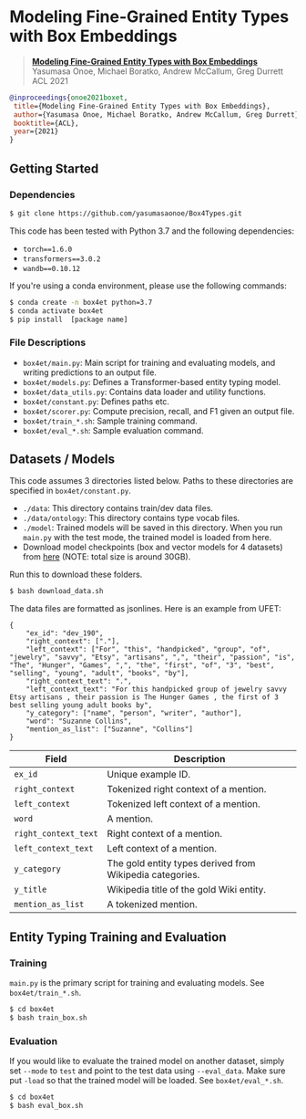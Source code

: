 # Modeling Fine-Grained Entity Types with Box Embeddings

> [**Modeling Fine-Grained Entity Types with Box Embeddings**](https://arxiv.org/pdf/2101.00345.pdf)<br/>
> Yasumasa Onoe, Michael Boratko, Andrew McCallum, Greg Durrett<br/>
> ACL 2021

```bibtex
@inproceedings{onoe2021boxet,
 title={Modeling Fine-Grained Entity Types with Box Embeddings},
 author={Yasumasa Onoe, Michael Boratko, Andrew McCallum, Greg Durrett},
 booktitle={ACL},
 year={2021}
}
```

## Getting Started 

### Dependencies

```bash
$ git clone https://github.com/yasumasaonoe/Box4Types.git
```

This code has been tested with Python 3.7 and the following dependencies:

- `torch==1.6.0`
- `transformers==3.0.2`
- `wandb==0.10.12`

If you're using a conda environment, please use the following commands:

```bash
$ conda create -n box4et python=3.7
$ conda activate box4et
$ pip install  [package name]
```

### File Descriptions

- `box4et/main.py`: Main script for training and evaluating models, and writing predictions to an output file.
- `box4et/models.py`: Defines a Transformer-based entity typing model.
- `box4et/data_utils.py`: Contains data loader and utility functions.
- `box4et/constant.py`: Defines paths etc.
- `box4et/scorer.py`: Compute precision, recall, and F1 given an output file.
- `box4et/train_*.sh`: Sample training command.
- `box4et/eval_*.sh`: Sample evaluation command.

## Datasets / Models

This code assumes 3 directories listed below. Paths to these directories are specified in `box4et/constant.py`.
- `./data`: This directory contains train/dev data files.
- `./data/ontology`: This directory contains type vocab files. 
- `./model`: Trained models will be saved in this directory. When you run `main.py` with the test mode, the trained model is loaded from here.
- Download model checkpoints (box and vector models for 4 datasets) from [here](https://drive.google.com/file/d/1K2rKHw3bzwp-aHM--zVtKH56Q8ilyAs-/view?usp=sharing) (NOTE: total size is around 30GB). 

Run this to download these folders.
```bash
$ bash download_data.sh
```




The data files are formatted as jsonlines. Here is an example from UFET:
```
{
    "ex_id": "dev_190", 
    "right_context": ["."], 
    "left_context": ["For", "this", "handpicked", "group", "of", "jewelry", "savvy", "Etsy", "artisans", ",", "their", "passion", "is", "The", "Hunger", "Games", ",", "the", "first", "of", "3", "best", "selling", "young", "adult", "books", "by"], 
    "right_context_text": ".", 
    "left_context_text": "For this handpicked group of jewelry savvy Etsy artisans , their passion is The Hunger Games , the first of 3 best selling young adult books by",
    "y_category": ["name", "person", "writer", "author"],
    "word": "Suzanne Collins", 
    "mention_as_list": ["Suzanne", "Collins"]
}

```

| Field                     | Description                                                                              |
|---------------------------|------------------------------------------------------------------------------------------|
| `ex_id`                   | Unique example ID.                                                                       |
| `right_context`           | Tokenized right context of a mention.                                                    |
| `left_context`            | Tokenized left context of a mention.                                                     |
| `word`                    | A mention.                                                                               |
| `right_context_text`      | Right context of a mention.                                                              |
| `left_context_text`       | Left context of a mention.                                                               |
| `y_category`              | The gold entity types derived from Wikipedia categories.                                 |
| `y_title`                 | Wikipedia title of the gold Wiki entity.                                                 |
| `mention_as_list`         | A tokenized mention.                                                                     |


## Entity Typing Training and Evaluation

### Training

`main.py` is the primary script for training and evaluating models. See `box4et/train_*.sh`.

```bash
$ cd box4et
$ bash train_box.sh
```

### Evaluation

If you would like to evaluate the trained model on another dataset, simply set `--mode` to `test` and point to the test data using `--eval_data`. Make sure put `-load` so that the trained model will be loaded. See `box4et/eval_*.sh`.

```bash
$ cd box4et
$ bash eval_box.sh
```